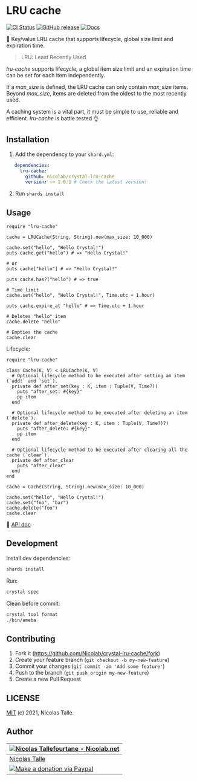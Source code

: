 # LRU cache

[![CI Status](https://github.com/Nicolab/crystal-lru-cache/workflows/CI/badge.svg?branch=master)](https://github.com/Nicolab/crystal-lru-cache/actions) [![GitHub release](https://img.shields.io/github/release/Nicolab/crystal-lru-cache.svg)](https://github.com/Nicolab/crystal-lru-cache/releases) [![Docs](https://img.shields.io/badge/docs-available-brightgreen.svg)](https://nicolab.github.io/crystal-lru-cache/)

:gem: Key/value LRU cache that supports lifecycle, global size limit and expiration time.

> LRU: Least Recently Used

_lru-cache_ supports lifecycle, a global item size limit and an expiration time can be set for each item independently.

If a *max_size* is defined, the LRU cache can only contain *max_size* items.
Beyond *max_size*, items are deleted from the oldest to the most recently used.

A caching system is a vital part, it must be simple to use, reliable and efficient. _lru-cache_ is battle tested 👌

## Installation

1. Add the dependency to your `shard.yml`:

```yaml
   dependencies:
     lru-cache:
       github: nicolab/crystal-lru-cache
       version: ~> 1.0.1 # Check the latest version!
```

2. Run `shards install`

## Usage

```crystal
require "lru-cache"

cache = LRUCache(String, String).new(max_size: 10_000)

cache.set("hello", "Hello Crystal!")
puts cache.get("hello") # => "Hello Crystal!"

# or
puts cache["hello"] # => "Hello Crystal!"

puts cache.has?("hello") # => true

# Time limit
cache.set("hello", "Hello Crystal!", Time.utc + 1.hour)

puts cache.expire_at "hello" # => Time.utc + 1.hour

# Deletes "hello" item
cache.delete "hello"

# Empties the cache
cache.clear
```

Lifecycle:

```crystal
require "lru-cache"

class Cache(K, V) < LRUCache(K, V)
  # Optional lifecycle method to be executed after setting an item (`add!` and `set`).
  private def after_set(key : K, item : Tuple(V, Time?))
    puts "after_set: #{key}"
    pp item
  end

  # Optional lifecycle method to be executed after deleting an item (`delete`).
  private def after_delete(key : K, item : Tuple(V, Time?)?)
    puts "after_delete: #{key}"
    pp item
  end

  # Optional lifecycle method to be executed after clearing all the cache (`clear`).
  private def after_clear
    puts "after_clear"
  end
end

cache = Cache(String, String).new(max_size: 10_000)

cache.set("hello", "Hello Crystal!")
cache.set("foo", "bar")
cache.delete("foo")
cache.clear
```

📘 [API doc](https://nicolab.github.io/crystal-lru-cache/)

## Development

Install dev dependencies:

```sh
shards install
```

Run:

```sh
crystal spec
```

Clean before commit:

```sh
crystal tool format
./bin/ameba
```

## Contributing

1. Fork it (https://github.com/Nicolab/crystal-lru-cache/fork)
2. Create your feature branch (`git checkout -b my-new-feature`)
3. Commit your changes (`git commit -am 'Add some feature'`)
4. Push to the branch (`git push origin my-new-feature`)
5. Create a new Pull Request

## LICENSE

[MIT](https://github.com/Nicolab/crystal-lru-cache/blob/master/LICENSE) (c) 2021, Nicolas Talle.

## Author

| [![Nicolas Tallefourtane - Nicolab.net](https://www.gravatar.com/avatar/d7dd0f4769f3aa48a3ecb308f0b457fc?s=64)](https://github.com/sponsors/Nicolab) |
|---|
| [Nicolas Talle](https://github.com/sponsors/Nicolab) |
| [![Make a donation via Paypal](https://www.paypalobjects.com/en_US/i/btn/btn_donate_SM.gif)](https://www.paypal.com/cgi-bin/webscr?cmd=_s-xclick&hosted_button_id=PGRH4ZXP36GUC) |
